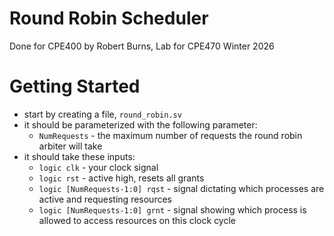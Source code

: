 # Round Robin Scheduler

Done for CPE400 by Robert Burns, Lab for CPE470 Winter 2026

# Getting Started

- start by creating a file, ```round_robin.sv```
- it should be parameterized with the following parameter:
	- ```NumRequests``` - the maximum number of requests the round robin arbiter will take
- it should take these inputs:
	- ```logic clk``` - your clock signal
	- ```logic rst``` - active high, resets all grants
	- ```logic [NumRequests-1:0] rqst``` - signal dictating which processes are active and requesting resources
	- ```logic [NumRequests-1:0] grnt``` - signal showing which process is allowed to access resources on this clock cycle 

